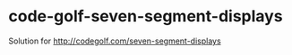 code-golf-seven-segment-displays
================================

Solution for http://codegolf.com/seven-segment-displays

